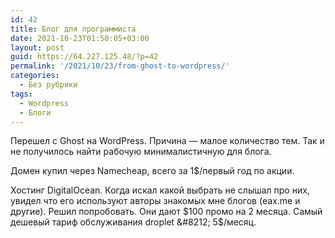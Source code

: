 ```yaml
---
id: 42
title: Блог для программиста
date: 2021-10-23T01:50:05+03:00
layout: post
guid: https://64.227.125.48/?p=42
permalink: '/2021/10/23/from-ghost-to-wordpress/'
categories:
  - Без рубрики
tags:
  - Wordpress
  - Блоги
---
```

Перешел с Ghost на WordPress. Причина &#8212; малое количество тем. Так и не получилось найти рабочую минималистичную для блога.

Домен купил через Namecheap, всего за 1$/первый год по акции.

Хостинг DigitalOcean. Когда искал какой выбрать не слышал про них, увидел что его используют авторы знакомых мне блогов (eax.me и другие). Решил попробовать. Они дают $100 промо на 2 месяца. Самый дешевый тариф обслуживания droplet &#8212; 5$/месяц.